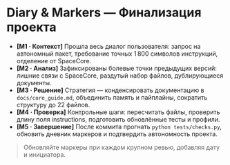 # Diary & Markers — Финализация проекта

- **[M1 · Контекст]** Прошла весь диалог пользователя: запрос на автономный пакет, требование точных 1 800 символов инструкций, отделение от SpaceCore.
- **[M2 · Анализ]** Зафиксированы болевые точки предыдущих версий: лишние связи с SpaceCore, раздутый набор файлов, дублирующиеся документы.
- **[M3 · Решение]** Стратегия — конденсировать документацию в `docs/core_guide.md`, объединить память и пайплайны, сократить структуру до 22 файлов.
- **[M4 · Проверка]** Контрольные шаги: пересчитать файлы, проверить длину поля instructions, подготовить обновлённые тесты и профили.
- **[M5 · Завершение]** После коммита прогнать `python tests/checks.py`, обновить дневник маркеров и подтвердить автономность проекта.

> Обновляйте маркеры при каждом крупном ревью, добавляя дату и инициатора.
